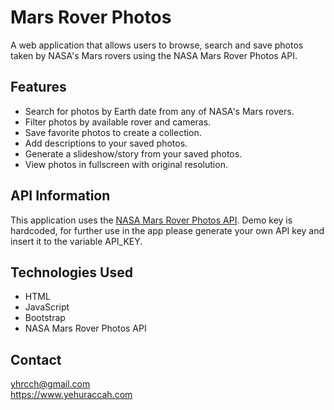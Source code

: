 # Mars Rover Photos
A web application that allows users to browse, search and save photos taken by NASA's Mars rovers using the NASA Mars Rover Photos API.

## Features

- Search for photos by Earth date from any of NASA's Mars rovers.
- Filter photos by available rover and cameras.
- Save favorite photos to create a collection.
- Add descriptions to your saved photos.
- Generate a slideshow/story from your saved photos.
- View photos in fullscreen with original resolution.

## API Information
This application uses the [NASA Mars Rover Photos API](https://api.nasa.gov).
Demo key is hardcoded, for further use in the app please generate your own API key and insert it to the variable API_KEY.

## Technologies Used
- HTML
- JavaScript
- Bootstrap
- NASA Mars Rover Photos API

## Contact
yhrcch@gmail.com  
https://www.yehuraccah.com
